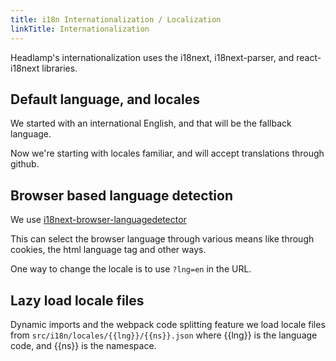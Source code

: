 ```yaml
---
title: i18n Internationalization / Localization
linkTitle: Internationalization
---
```


Headlamp's internationalization uses the i18next, i18next-parser, and
react-i18next libraries.

## Default language, and locales

We started with an international English, and that will be the fallback language.

Now we're starting with locales familiar, and will accept
translations through github.

## Browser based language detection

We use
[i18next-browser-languagedetector](https://github.com/i18next/i18next-browser-languageDetector#readme)

This can select the browser language through various means like through
cookies, the html language tag and other ways.

One way to change the locale is to use `?lng=en` in the URL.

## Lazy load locale files

Dynamic imports and the webpack code splitting feature we
load locale files from `src/i18n/locales/{{lng}}/{{ns}}.json`
where {{lng}} is the language code, and {{ns}} is the namespace.

